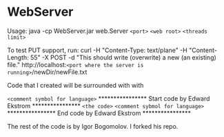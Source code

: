 WebServer
=========

Usage: java -cp WebServer.jar web.Server `<port>` `<web root>` `<threads limit>`

To test PUT support, run:  curl -H "Content-Type: text/plane" -H "Content-Length: 55" -X POST -d "This should write (overwrite) a new (an existing) file." http://localhost:`<port where the server is running>`/newDir/newFile.txt

Code that I created will be surrounded with with

`<comment symbol for language>` **************** Start code by Edward Ekstrom ****************
`<the code>`
`<comment sybmol for language>` **************** End code by Edward Ekstrom ****************

The rest of the code is by Igor Bogomolov.  I forked his repo.